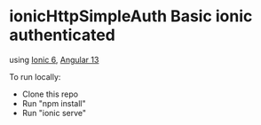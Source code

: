 # ionicHttpSimpleAuth Basic ionic authenticated
using [Ionic 6](https://ionicframework.com/), [Angular 13](https://angular.io/)
 
To run locally:

- Clone this repo
- Run "npm install"
- Run "ionic serve"
